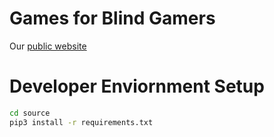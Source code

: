 # Games for Blind Gamers

Our [public website](https://gamesforblindgamers.github.io/)

# Developer Enviornment Setup

```bash
cd source
pip3 install -r requirements.txt
```